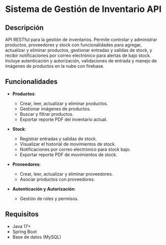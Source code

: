 # Sistema de Gestión de Inventario API

## Descripción

API RESTful para la gestión de inventarios. Permite controlar y administrar productos, proveedores y stock con funcionalidades para agregar, actualizar y eliminar productos, gestionar entradas y salidas de stock, y recibir notificaciones por correo electrónico para alertas de bajo stock. Incluye autenticación y autorización, validaciones de entrada y manejo de imágenes de productos en la nube con firebase.

## Funcionalidades

- **Productos**:
  - Crear, leer, actualizar y eliminar productos.
  - Gestionar imágenes de productos.
  - Buscar y filtrar productos.
  - Exportar reporte PDF del inventario actual.

- **Stock**:
  - Registrar entradas y salidas de stock.
  - Visualizar el historial de movimientos de stock.
  - Notificaciones por correo electrónico para stock bajo.
  - Exportar reporte PDF de movimientos de stock.

- **Proveedores**:
  - Crear, leer, actualizar y eliminar proveedores.
  - Asociar productos con proveedores.

- **Autenticación y Autorización**:
  - Gestión de roles y permisos.

## Requisitos

- Java 17+
- Spring Boot
- Base de datos (MySQL)
